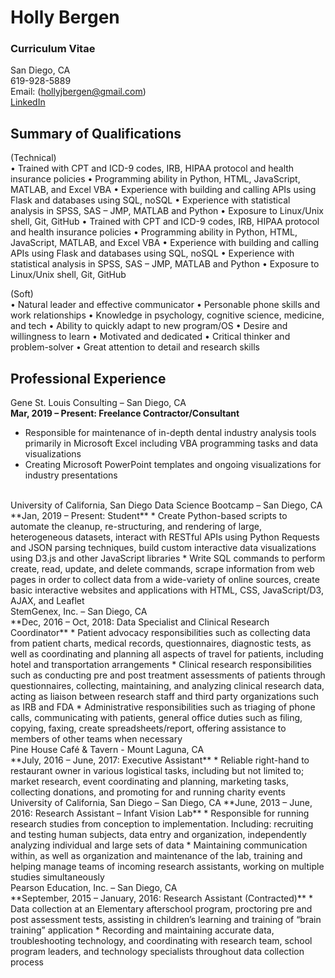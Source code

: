 # Holly Bergen
### Curriculum Vitae


San Diego, CA <br>
619-928-5889 <br>
Email: (hollyjbergen@gmail.com)<br>
[LinkedIn](https://www.linkedin.com/in/holly-bergen-92241a60)

## Summary of Qualifications

(Technical) <br>
•	Trained with CPT and ICD-9 codes, IRB,   HIPAA protocol and health insurance policies
•	 Programming ability in Python, HTML, JavaScript, MATLAB, and Excel VBA
•	Experience with building and calling APIs using Flask and databases using SQL, noSQL
•	Experience with statistical analysis in SPSS, SAS – JMP, MATLAB and Python
•	Exposure to Linux/Unix shell, Git, GitHub
•	Trained with CPT and ICD-9 codes, IRB,   HIPAA protocol and health insurance policies
•	 Programming ability in Python, HTML, JavaScript, MATLAB, and Excel VBA
•	Experience with building and calling APIs using Flask and databases using SQL, noSQL
•	Experience with statistical analysis in SPSS, SAS – JMP, MATLAB and Python
•	Exposure to Linux/Unix shell, Git, GitHub

(Soft) <br>
•	Natural leader and effective communicator 
•	Personable phone skills and work relationships
•	Knowledge in psychology, cognitive science, medicine, and tech
•	Ability to quickly adapt to new program/OS
•	Desire and willingness to learn
•	Motivated and dedicated
•	Critical thinker and problem-solver
•	Great attention to detail and research skills

## Professional Experience

Gene St. Louis Consulting – San Diego, CA <br>
**Mar, 2019 – Present: Freelance Contractor/Consultant**
* Responsible for maintenance of in-depth dental industry analysis tools primarily in Microsoft Excel including VBA programming tasks and data visualizations
* Creating Microsoft PowerPoint templates and ongoing visualizations for industry presentations
<br>
University of California, San Diego Data Science Bootcamp – San Diego, CA <br>
**Jan, 2019 – Present: Student**
* Create Python-based scripts to automate the cleanup, re-structuring, and rendering of large, heterogeneous datasets, interact with RESTful APIs using Python Requests and
JSON parsing techniques, build custom interactive data visualizations using D3.js
and other JavaScript libraries
* Write SQL commands to perform create, read, update, and delete commands, scrape information from web pages in order to collect data from a wide-variety of online sources, create basic interactive websites and applications with HTML, CSS, JavaScript/D3, AJAX, and Leaflet
<br>
StemGenex, Inc. – San Diego, CA <br>
**Dec, 2016 – Oct, 2018: Data Specialist and Clinical Research Coordinator**
* Patient advocacy responsibilities such as collecting data from patient charts, medical records, questionnaires, diagnostic tests, as well as coordinating and planning all aspects of travel for patients, including hotel and transportation arrangements
* Clinical research responsibilities such as conducting pre and post treatment assessments of patients through questionnaires, collecting, maintaining, and analyzing clinical research data, acting as liaison between research staff and third party organizations such as IRB and FDA
* Administrative responsibilities such as triaging of phone calls, communicating with patients, general office duties such as filing, copying, faxing, create spreadsheets/report, offering assistance to members of other teams when necessary
<br>
Pine House Café & Tavern - Mount Laguna, CA <br>                                 
**July, 2016 – June, 2017: Executive Assistant**
* Reliable right-hand to restaurant owner in various logistical tasks, including but not limited to; market research, event coordinating and planning, marketing tasks, collecting donations, and promoting for and running charity events
<br>
University of California, San Diego – San Diego, CA                  
**June, 2013 – June, 2016: Research Assistant – Infant Vision Lab**
* Responsible for running research studies from conception to implementation. Including: 
recruiting and testing human subjects, data entry and organization, independently analyzing individual and large sets of data
* Maintaining communication within, as well as organization and maintenance of the lab, training and helping manage teams of incoming research assistants, working on multiple studies simultaneously
<br>
Pearson Education, Inc. – San Diego, CA <br>                     	
**September, 2015 – January, 2016: Research Assistant (Contracted)**		 
* Data collection at an Elementary afterschool program, proctoring pre and post 
assessment tests, assisting in children’s learning and training of “brain training” application
* Recording and maintaining accurate data, troubleshooting technology, and 
coordinating with research team, school program leaders, and technology specialists throughout data collection process

